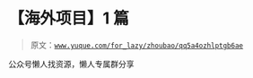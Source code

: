 # 【海外项目】1 篇

> 原文：[`www.yuque.com/for_lazy/zhoubao/qq5a4ozhlptgb6ae`](https://www.yuque.com/for_lazy/zhoubao/qq5a4ozhlptgb6ae)

公众号懒人找资源，懒人专属群分享